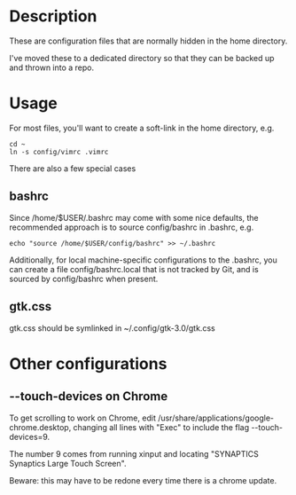 # Description
These are configuration files that are normally hidden in the home directory.

I've moved these to a dedicated directory so that they can be backed up and
thrown into a repo.

# Usage
For most files, you'll want to create a soft-link in the home directory, e.g.

```
cd ~
ln -s config/vimrc .vimrc
```

There are also a few special cases

## bashrc
Since /home/$USER/.bashrc may come with some nice defaults, the recommended
approach is to source config/bashrc in .bashrc, e.g.

```
echo "source /home/$USER/config/bashrc" >> ~/.bashrc
```

Additionally, for local machine-specific configurations to the .bashrc, you can
create a file config/bashrc.local that is not tracked by Git, and is sourced by
config/bashrc when present.

## gtk.css
gtk.css should be symlinked in ~/.config/gtk-3.0/gtk.css

# Other configurations

## --touch-devices on Chrome
To get scrolling to work on Chrome, edit /usr/share/applications/google-chrome.desktop,
changing all lines with "Exec" to include the flag --touch-devices=9.

The number 9 comes from running xinput and locating
"SYNAPTICS Synaptics Large Touch Screen".

Beware: this may have to be redone every time there is a chrome update.
